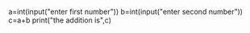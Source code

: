 a=int(input("enter first number"))
b=int(input("enter second number"))
c=a+b
print("the addition is",c)
